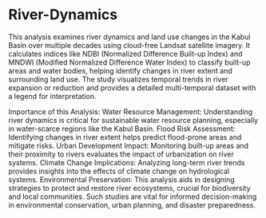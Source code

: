 # River-Dynamics
This analysis examines river dynamics and land use changes in the Kabul Basin over multiple decades using cloud-free Landsat satellite imagery. It calculates indices like NDBI (Normalized Difference Built-up Index) and MNDWI (Modified Normalized Difference Water Index) to classify built-up areas and water bodies, helping identify changes in river extent and surrounding land use. The study visualizes temporal trends in river expansion or reduction and provides a detailed multi-temporal dataset with a legend for interpretation.

Importance of this Analysis:
Water Resource Management: Understanding river dynamics is critical for sustainable water resource planning, especially in water-scarce regions like the Kabul Basin.
Flood Risk Assessment: Identifying changes in river extent helps predict flood-prone areas and mitigate risks.
Urban Development Impact: Monitoring built-up areas and their proximity to rivers evaluates the impact of urbanization on river systems.
Climate Change Implications: Analyzing long-term river trends provides insights into the effects of climate change on hydrological systems.
Environmental Preservation: This analysis aids in designing strategies to protect and restore river ecosystems, crucial for biodiversity and local communities.
Such studies are vital for informed decision-making in environmental conservation, urban planning, and disaster preparedness.
